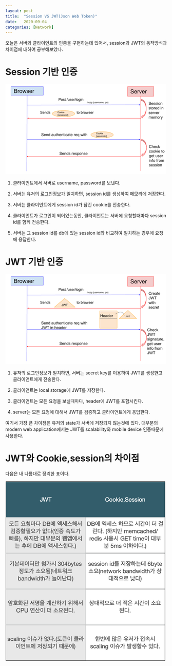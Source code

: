 ```yaml
---
layout: post
title:  "Session VS JWT(Json Web Token)"
date:   2020-09-04
categories: [Network]
---
```

오늘은 서버와 클라이언트의 인증을 구현하는데 있어서, session과 JWT의 동작방식과 차이점에 대하여 공부해보았다.  
 
# Session 기반 인증
![img](/assets/img/post/Network/sessionBasedAuth.png)  
1. 클라이언트에서 서버로 username, password를 보낸다.

2. 서버는 유저의 로그인정보가 일치하면, session id를 생성하여 메모리에 저장한다.

3. 서버는 클라이언트에게 session id가 담긴 cookie를 전송한다.

4. 클라이언트가 로그인이 되어있는동안, 클라이언트는 서버에 요청할때마다 session id를 함께 전송한다.

5. 서버는 그 session id를 db에 있는 session id와 비교하여 일치하는 경우에 요청에 응답한다.

# JWT 기반 인증
![img](/assets/img/post/Network/jwtBasedAuth.png)   
1. 유저의 로그인정보가 일치하면, 서버는 secret key를 이용하여 JWT를 생성한고 클라이언트에게 전송한다.

2. 클라이언트는 local storage에 JWT를 저장한다.

3. 클라이언트는 모든 요청을 보낼때마다, header에 JWT를 포함시킨다.

4. server는 모든 요청에 대해서 JWT를 검증하고 클라이언트에게 응답한다.

여기서 가장 큰 차이점은 유저의 state가 서버에 저장되지 않는것에 있다. 대부분의 modern web application에서는 JWT를 scalability와 mobile device 인증때문에 사용한다.

# JWT와 Cookie,session의 차이점
다음은 내 나름대로 정리한 표이다.

![img](/assets/img/post/Network/sessionVsJwt.png) 
